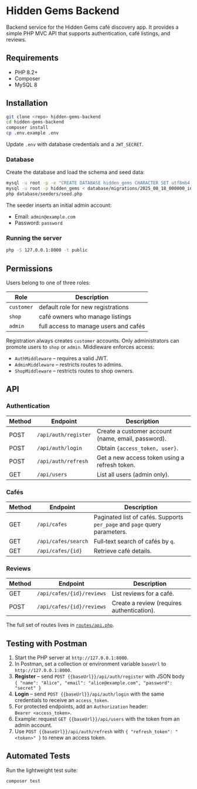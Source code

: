 # Hidden Gems Backend

Backend service for the Hidden Gems café discovery app. It provides a simple PHP MVC API that supports authentication, café listings, and reviews.

## Requirements
- PHP 8.2+
- Composer
- MySQL 8

## Installation

```bash
git clone <repo> hidden-gems-backend
cd hidden-gems-backend
composer install
cp .env.example .env
```

Update `.env` with database credentials and a `JWT_SECRET`.

### Database

Create the database and load the schema and seed data:

```bash
mysql -u root -p -e "CREATE DATABASE hidden_gems CHARACTER SET utf8mb4 COLLATE utf8mb4_unicode_ci;"
mysql -u root -p hidden_gems < database/migrations/2025_08_18_000000_init.sql
php database/seeders/seed.php
```

The seeder inserts an initial admin account:

- Email: `admin@example.com`
- Password: `password`

### Running the server

```bash
php -S 127.0.0.1:8000 -t public
```

## Permissions

Users belong to one of three roles:

| Role     | Description |
|----------|-------------|
| `customer` | default role for new registrations |
| `shop` | café owners who manage listings |
| `admin` | full access to manage users and cafés |

Registration always creates `customer` accounts. Only administrators can promote users to `shop` or `admin`. Middleware enforces access:

- `AuthMiddleware` – requires a valid JWT.
- `AdminMiddleware` – restricts routes to admins.
- `ShopMiddleware` – restricts routes to shop owners.

## API

### Authentication
| Method | Endpoint | Description |
|--------|----------|-------------|
| POST | `/api/auth/register` | Create a customer account (name, email, password). |
| POST | `/api/auth/login` | Obtain `{access_token, user}`. |
| POST | `/api/auth/refresh` | Get a new access token using a refresh token. |
| GET | `/api/users` | List all users (admin only). |

### Cafés
| Method | Endpoint | Description |
|--------|----------|-------------|
| GET | `/api/cafes` | Paginated list of cafés. Supports `per_page` and `page` query parameters. |
| GET | `/api/cafes/search` | Full‑text search of cafés by `q`. |
| GET | `/api/cafes/{id}` | Retrieve café details. |

### Reviews
| Method | Endpoint | Description |
|--------|----------|-------------|
| GET | `/api/cafes/{id}/reviews` | List reviews for a café. |
| POST | `/api/cafes/{id}/reviews` | Create a review (requires authentication). |

The full set of routes lives in [`routes/api.php`](routes/api.php).

## Testing with Postman

1. Start the PHP server at `http://127.0.0.1:8000`.
2. In Postman, set a collection or environment variable `baseUrl` to `http://127.0.0.1:8000`.
3. **Register** – send `POST {{baseUrl}}/api/auth/register` with JSON body  
   `{ "name": "Alice", "email": "alice@example.com", "password": "secret" }`
4. **Login** – send `POST {{baseUrl}}/api/auth/login` with the same credentials to receive an `access_token`.
5. For protected endpoints, add an `Authorization` header:  
   `Bearer <access_token>`.
6. Example: request `GET {{baseUrl}}/api/users` with the token from an admin account.
7. Use `POST {{baseUrl}}/api/auth/refresh` with `{ "refresh_token": "<token>" }` to renew an access token.

## Automated Tests

Run the lightweight test suite:

```bash
composer test
```
